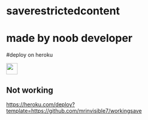 # saverestrictedcontent
# made by noob developer

 
#deploy on heroku


<a href="https://heroku.com/deploy?template=https://github.com/mrinvisible7/workingsave">
     <img height="30px" src="https://img.shields.io/badge/Deploy%20To%20Heroku-blueviolet?style=for-the-badge&logo=heroku">
  </a>


## Not working
 
https://heroku.com/deploy?template=https://github.com/mrinvisible7/workingsave

